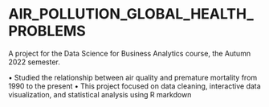 # AIR_POLLUTION_GLOBAL_HEALTH_PROBLEMS

A project for the Data Science for Business Analytics course, the Autumn 2022 semester.

• Studied the relationship between air quality and premature mortality from 1990 to the present
• This project focused on data cleaning, interactive data visualization, and statistical analysis using R markdown

